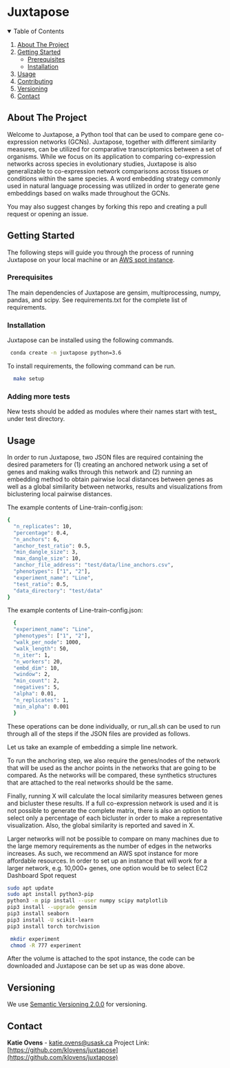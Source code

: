 # Juxtapose

<!-- TABLE OF CONTENTS -->
<details open="open">
  <summary>Table of Contents</summary>
  <ol>
    <li>
      <a href="#about-the-project">About The Project</a>
    </li>
    <li>
      <a href="#getting-started">Getting Started</a>
      <ul>
        <li><a href="#prerequisites">Prerequisites</a></li>
        <li><a href="#installation">Installation</a></li>
      </ul>
    </li>
    <li><a href="#usage">Usage</a></li>
    <li><a href="#contributing">Contributing</a></li>
    <li><a href="#versioning">Versioning</a></li>
    <li><a href="#contact">Contact</a></li>
  </ol>
</details>



<!-- ABOUT THE PROJECT -->
## About The Project

Welcome to Juxtapose, a Python tool that can be used to compare gene co-expression networks (GCNs). Juxtapose, together with different similarity measures, can be utilized for comparative transcriptomics between a set of organisms. While we focus on its application to comparing co-expression networks across species in evolutionary studies, Juxtapose is also generalizable to co-expression network comparisons across tissues or conditions within the same species. A word embedding strategy commonly used in natural language processing was utilized in order to generate gene embeddings based on walks made throughout the GCNs. 

You may also suggest changes by forking this repo and creating a pull request or opening an issue. 

<!-- GETTING STARTED -->
## Getting Started

The following steps will guide you through the process of running Juxtapose on your local machine or an [AWS spot instance](https://aws.amazon.com/ec2/spot/?cards.sort-by=item.additionalFields.startDateTime&cards.sort-order=asc).

### Prerequisites

The main dependencies of Juxtapose are gensim, multiprocessing, numpy, pandas, and scipy. See requirements.txt for the complete list of requirements.

### Installation

Juxtapose can be installed using the following commands.

 ```sh
  conda create -n juxtapose python=3.6
  ```

To install requirements, the following command can be run.

```sh
  make setup
  ```
  ### Adding more tests

New tests should be added as modules where their names start with test_ under test directory.

<!-- USAGE EXAMPLES -->
## Usage

In order to run Juxtapose, two JSON files are required containing the desired parameters for (1) creating an anchored network using a set of genes and making walks through this network and (2) running an embedding method to obtain pairwise local distances between genes as well as a global similarity between networks, results and visualizations from biclustering local pairwise distances. 

The example contents of Line-train-config.json:
```sh
{
  "n_replicates": 10,
  "percentage": 0.4,
  "n_anchors": 6,
  "anchor_test_ratio": 0.5,
  "min_dangle_size": 3,
  "max_dangle_size": 10,
  "anchor_file_address": "test/data/line_anchors.csv",
  "phenotypes": ["1", "2"],
  "experiment_name": "Line",
  "test_ratio": 0.5,
  "data_directory": "test/data"
}
```

The example contents of Line-train-config.json:
```sh
  {
  "experiment_name": "Line",
  "phenotypes": ["1", "2"],
  "walk_per_node": 1000,
  "walk_length": 50,
  "n_iter": 1,
  "n_workers": 20,
  "embd_dim": 10,
  "window": 2,
  "min_count": 2,
  "negatives": 5,
  "alpha": 0.01,
  "n_replicates": 1,
  "min_alpha": 0.001
  }
  ```
These operations can be done individually, or run_all.sh can be used to run through all of the steps if the JSON files are provided as follows.

Let us take an example of embedding a simple line network.

To run the anchoring step, we also require the genes/nodes of the network that will be used as the anchor points in the networks that are going to be compared. As the networks will be compared, these synthetics structures that are attached to the real networks should be the same.

Finally, running X will calculate the local similarity measures between genes and bicluster these results. If a full co-expression network is used and it is not possible to generate the complete matrix, there is also an option to select only a percentage of each bicluster in order to make a representative visualization. Also, the global similarity is reported and saved in X.

Larger networks will not be possible to compare on many machines due to the large memory requirements as the number of edges in the networks increases. As such, we recommend an AWS spot instance for more affordable resources. In order to set up an instance that will work for a larger network, e.g. 10,000+ genes, one option would be to select 
EC2 Dashboard
Spot request

```sh
sudo apt update
sudo apt install python3-pip
python3 -m pip install --user numpy scipy matplotlib
pip3 install --upgrade gensim
pip3 install seaborn
pip3 install -U scikit-learn
pip3 install torch torchvision
 ```

```sh
 mkdir experiment
 chmod -R 777 experiment
 ```
 After the volume is attached to the spot instance, the code can be downloaded and Juxtapose can be set up as was done above.

<!-- Versioning -->
## Versioning

We use [Semantic Versioning 2.0.0](http://semver.org/) for versioning.


<!-- CONTACT -->
## Contact

**Katie Ovens** - katie.ovens@usask.ca
Project Link: [https://github.com/klovens/juxtapose](https://github.com/klovens/juxtapose)
